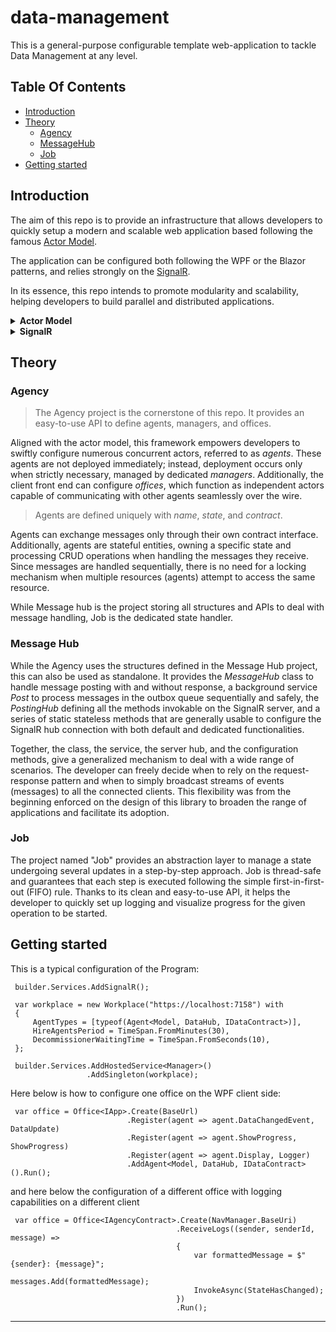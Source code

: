 # data-management

This is a general-purpose configurable template web-application to tackle Data Management at any level.

## Table Of Contents

  * [Introduction](#intro)
  * [Theory](#theory)
      * [Agency](#agency)
      * [MessageHub](#message-hub)
      * [Job](#job)
  * [Getting started](#getting-started)

<a name="intro"></a>
## Introduction

The aim of this repo is to provide an infrastructure that allows developers to quickly setup a modern and scalable 
web application based following the famous <a href="https://en.wikipedia.org/wiki/Actor_model" target="_blank">Actor Model</a>.

The application can be configured both following the WPF or the Blazor patterns, and relies strongly on the 
<a href="https://en.wikipedia.org/wiki/SignalR" target="_blank">SignalR</a>.

In its essence, this repo intends to promote modularity and scalability, helping developers to build parallel 
and distributed applications.

<details><summary> <strong>Actor Model</strong></summary>

The Actor Model organizes complex computations in autonomous entities called "actors" which can work concurrently. 
Each actor manages its own state by executing CRUD (Create, Retrieve, Update, Delete) operations, and is allowed
to exchange messages with any other actor asynchronously. 

</details>

<details><summary> <strong>SignalR</strong></summary>

SignalR is a real-time communication library for web applications, enabling bi-directional communication 
between servers and clients. It allows the exchange of messages and ensures a dynamic and responsibe interaction
in real-time applications.

</details>

<a name="theory"></a>
## Theory

<a name="agency"></a>
### Agency

> The Agency project is the cornerstone of this repo. It provides an easy-to-use API to define agents, managers, and offices.

Aligned with the actor model, this framework empowers developers to swiftly configure numerous concurrent actors, referred to as <em>agents</em>. 
These agents are not deployed immediately; instead, deployment occurs only when strictly necessary, managed by dedicated <em>managers</em>. 
Additionally, the client front end can configure <em>offices</em>, which function as independent actors capable of communicating 
with other agents seamlessly over the wire.

> Agents are defined uniquely with <em>name</em>, <em>state</em>, and <em>contract</em>.

Agents can exchange messages only through their own contract interface. Additionally, agents are stateful entities, 
owning a specific state and processing CRUD operations when handling the messages they receive. 
Since messages are handled sequentially, there is no need for a locking mechanism when multiple resources (agents) attempt to access the same resource.

While Message hub is the project storing all structures and APIs to deal with message handling, Job is the dedicated state handler.

<a name="message-hub"></a>
### Message Hub

While the Agency uses the structures defined in the Message Hub project, this can also be used as standalone.
It provides the <em>MessageHub</em> class to handle message posting with and without response, a background service <em>Post</em> to process messages in the 
outbox queue sequentially and safely, the <em>PostingHub</em> defining all the methods invokable on the SignalR server, and a series of static stateless 
methods that are generally usable to configure the SignalR hub connection with both default and dedicated functionalities.

Together, the class, the service, the server hub, and the configuration methods, give a generalized mechanism to deal with a wide range of scenarios. 
The developer can freely decide when to rely on the request-response pattern and when to simply broadcast streams of events (messages) to all the connected clients.
This flexibility was from the beginning enforced on the design of this library to broaden the range of applications and facilitate its adoption.

<a name="job"></a>
### Job

The project named "Job" provides an abstraction layer to manage a state undergoing several updates in a step-by-step approach. 
Job is thread-safe and guarantees that each step is executed following the simple first-in-first-out (FIFO) rule.
Thanks to its clean and easy-to-use API, it helps the developer to quickly set up logging and visualize progress 
for the given operation to be started.

<a name="getting-started"></a>
## Getting started

This is a typical configuration of the Program: 

     builder.Services.AddSignalR();

     var workplace = new Workplace("https://localhost:7158") with
     {
         AgentTypes = [typeof(Agent<Model, DataHub, IDataContract>)],
         HireAgentsPeriod = TimeSpan.FromMinutes(30),
         DecommissionerWaitingTime = TimeSpan.FromSeconds(10),
     };

     builder.Services.AddHostedService<Manager>()
                     .AddSingleton(workplace);

Here below is how to configure one office on the WPF client side:

     var office = Office<IApp>.Create(BaseUrl)
                              .Register(agent => agent.DataChangedEvent, DataUpdate)
                              .Register(agent => agent.ShowProgress, ShowProgress)
                              .Register(agent => agent.Display, Logger)
                              .AddAgent<Model, DataHub, IDataContract>().Run();

and here below the configuration of a different office with logging capabilities on a different client

     var office = Office<IAgencyContract>.Create(NavManager.BaseUri)
                                         .ReceiveLogs((sender, senderId, message) =>
                                         {
                                             var formattedMessage = $"{sender}: {message}";
                                             messages.Add(formattedMessage);
                                             InvokeAsync(StateHasChanged);
                                         })
                                         .Run();



---


